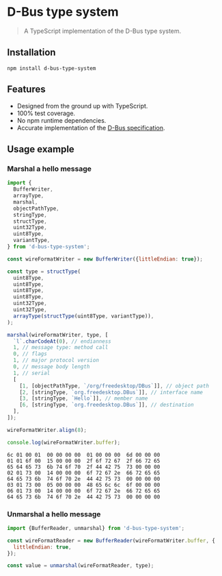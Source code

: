 # D-Bus type system

> A TypeScript implementation of the D-Bus type system.

## Installation

```
npm install d-bus-type-system
```

## Features

- Designed from the ground up with TypeScript.
- 100% test coverage.
- No npm runtime dependencies.
- Accurate implementation of the
  [D-Bus specification](https://dbus.freedesktop.org/doc/dbus-specification.html#type-system).

## Usage example

### Marshal a hello message

```js
import {
  BufferWriter,
  arrayType,
  marshal,
  objectPathType,
  stringType,
  structType,
  uint32Type,
  uint8Type,
  variantType,
} from 'd-bus-type-system';

const wireFormatWriter = new BufferWriter({littleEndian: true});

const type = structType(
  uint8Type,
  uint8Type,
  uint8Type,
  uint8Type,
  uint32Type,
  uint32Type,
  arrayType(structType(uint8Type, variantType)),
);

marshal(wireFormatWriter, type, [
  `l`.charCodeAt(0), // endianness
  1, // message type: method call
  0, // flags
  1, // major protocol version
  0, // message body length
  1, // serial
  [
    [1, [objectPathType, `/org/freedesktop/DBus`]], // object path
    [2, [stringType, `org.freedesktop.DBus`]], // interface name
    [3, [stringType, `Hello`]], // member name
    [6, [stringType, `org.freedesktop.DBus`]], // destination
  ],
]);

wireFormatWriter.align(8);

console.log(wireFormatWriter.buffer);
```

```
6c 01 00 01  00 00 00 00  01 00 00 00  6d 00 00 00
01 01 6f 00  15 00 00 00  2f 6f 72 67  2f 66 72 65
65 64 65 73  6b 74 6f 70  2f 44 42 75  73 00 00 00
02 01 73 00  14 00 00 00  6f 72 67 2e  66 72 65 65
64 65 73 6b  74 6f 70 2e  44 42 75 73  00 00 00 00
03 01 73 00  05 00 00 00  48 65 6c 6c  6f 00 00 00
06 01 73 00  14 00 00 00  6f 72 67 2e  66 72 65 65
64 65 73 6b  74 6f 70 2e  44 42 75 73  00 00 00 00
```

### Unmarshal a hello message

```js
import {BufferReader, unmarshal} from 'd-bus-type-system';

const wireFormatReader = new BufferReader(wireFormatWriter.buffer, {
  littleEndian: true,
});

const value = unmarshal(wireFormatReader, type);
```
